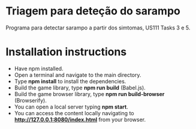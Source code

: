 # Triagem para deteção do sarampo
Programa para detectar sarampo a partir dos simtomas, US111 Tasks 3 e 5.

# Installation instructions

- Have npm installed.
- Open a terminal and navigate to the main directory.
- Type **npm install** to install the dependencies.
- Build the game library, type **npm run build** (Babel.js).
- Build the game browser library, type **npm run build-browser** (Browserify).
- You can open a local server typing **npm start**.
- You can access the content locally navigating to **http://127.0.0.1:8080/index.html** from your browser.

